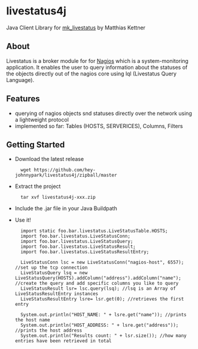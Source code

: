 # livestatus4j #
Java Client Library for [mk_livestatus](http://mathias-kettner.de/checkmk_livestatus.html) by Matthias Kettner

## About ##
Livestatus is a broker module for for [Nagios](http://nagios.org) which is a system-monitoring application. It enables the user to query information about the statuses of the objects directly out of the nagios core using lql (Livestatus Query Language). 

## Features ##
* querying of nagios objects snd statuses directly over the network using a lightweight protocol
* implemented so far: Tables (HOSTS, SERVERICES), Columns, Filters

## Getting Started ##
* Download the latest release

		wget https://github.com/hey-johnnypark/livestatus4j/zipball/master

* Extract the project
	
		tar xvf livestatus4j-xxx.zip

* Include the .jar file in your Java Buildpath 

* Use it!

		import static foo.bar.livestatus.LiveStatusTable.HOSTS;
		import foo.bar.livestatus.LiveStatusConn;
		import foo.bar.livestatus.LiveStatusQuery;
		import foo.bar.livestatus.LiveStatusResult;
		import foo.bar.livestatus.LiveStatusResultEntry;

		LiveStatusConn lsc = new LiveStatusConn("nagios-host", 6557); //set up the tcp connection
		LiveStatusQuery lsq = new LiveStatusQuery(HOSTS).addColumn("address").addColumn("name"); //create the query and add specific columns you like to query
		LiveStatusResult lsr= lsc.query(lsq); //lsq is an Array of LiveStatusResultEntry instances 
		LiveStatusResultEntry lsre= lsr.get(0); //retrieves the first entry
		
		System.out.println("HOST_NAME: " + lsre.get("name")); //prints the host name
		System.out.println("HOST_ADDRESS: " + lsre.get("address")); //prints the host address
		System.out.println("Results count: " + lsr.size()); //how many entries have been retrieved in total




